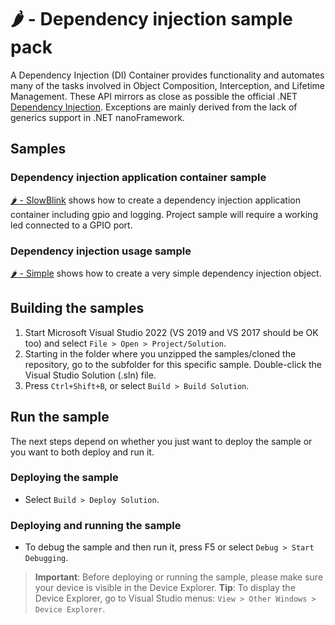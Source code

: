 # 🌶️ - Dependency injection sample pack

A Dependency Injection (DI) Container provides functionality and automates many of the tasks involved in Object Composition, Interception, and Lifetime Management. These API mirrors as close as possible the official .NET 
[Dependency Injection](https://docs.microsoft.com/en-us/dotnet/core/extensions/dependency-injection). Exceptions are mainly derived from the lack of generics support in .NET nanoFramework.

## Samples

### Dependency injection application container sample 

[🌶️ -  SlowBlink](./SlowBlink) shows how to create a dependency injection application container including gpio and logging.  Project sample will require a working led connected to a GPIO port.

### Dependency injection usage sample

[🌶️ -  Simple](./Simple) shows how to create a very simple dependency injection object.

## Building the samples

1. Start Microsoft Visual Studio 2022 (VS 2019 and VS 2017 should be OK too) and select `File > Open > Project/Solution`.
1. Starting in the folder where you unzipped the samples/cloned the repository, go to the subfolder for this specific sample. Double-click the Visual Studio Solution (.sln) file.
1. Press `Ctrl+Shift+B`, or select `Build > Build Solution`.

## Run the sample

The next steps depend on whether you just want to deploy the sample or you want to both deploy and run it.

### Deploying the sample

- Select `Build > Deploy Solution`.

### Deploying and running the sample

- To debug the sample and then run it, press F5 or select `Debug > Start Debugging`.

> **Important**: Before deploying or running the sample, please make sure your device is visible in the Device Explorer.
> **Tip**: To display the Device Explorer, go to Visual Studio menus: `View > Other Windows > Device Explorer`.
